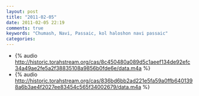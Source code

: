 ```yaml
---
layout: post
title: "2011-02-05"
date: 2011-02-05 22:19
comments: true
keywords: "Chumash, Navi, Passaic, kol haloshon navi passaic" 
categories: 
---
```


 * {% audio http://historic.torahstream.org/cas/8c450480a089d5c1aeef134de92efc34a49ae2fe5a2f38835108a9856b0fde6e/data.m4a %}
 * {% audio http://historic.torahstream.org/cas/836bd6bb2ad221e5fa59a0ffb6401398a6b3ae4f2027ee83454c565f34002679/data.m4a %}

